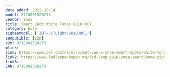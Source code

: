 ```yaml
---
date_added: 2022-10-14
model: 8718801528273
vendor: Ynoa
title: Smart Spot White Tones GU10 CCT
category: bulb
zigbeemodel: ['ZBT-CCTLight-GU100001']
compatible: [z2m]
z2m: 8718801528273
mlink: 
link: https://www.bol.com/nl/nl/p/set-van-2-ynoa-smart-spots-white-tones-gu0-led-spot-zigbee-3-0-dimbaar-cct-compatibel-met-o-a-philips-hue-en-homey/9200000124407279/
link2: https://www.ledlampenkopen.nu/led-lamp-gu10-ynoa-smart-home-zigbee-3-0-cct-dimbaar.html
link3: 
EAN: 8718801528273
---
```

 